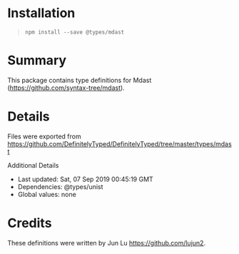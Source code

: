 # Installation
> `npm install --save @types/mdast`

# Summary
This package contains type definitions for Mdast (https://github.com/syntax-tree/mdast).

# Details
Files were exported from https://github.com/DefinitelyTyped/DefinitelyTyped/tree/master/types/mdast

Additional Details
 * Last updated: Sat, 07 Sep 2019 00:45:19 GMT
 * Dependencies: @types/unist
 * Global values: none

# Credits
These definitions were written by Jun Lu <https://github.com/lujun2>.
